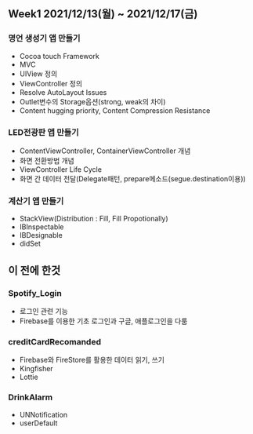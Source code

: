 ## Week1 2021/12/13(월) ~ 2021/12/17(금)
### 명언 생성기 앱 만들기
- Cocoa touch Framework
- MVC
- UIView 정의
- ViewController 정의
- Resolve AutoLayout Issues
- Outlet변수의 Storage옵션(strong, weak의 차이)
- Content hugging priority, Content Compression Resistance

### LED전광판 앱 만들기
- ContentViewController, ContainerViewController 개념
- 화면 전환방법 개념
- ViewController Life Cycle
- 화면 간 데이터 전달(Delegate패턴, prepare메소드(segue.destination이용))

### 계산기 앱 만들기
- StackView(Distribution : Fill, Fill Propotionally)
- IBInspectable
- IBDesignable
- didSet

## 이 전에 한것
### Spotify_Login
- 로그인 관련 기능
- Firebase를 이용한 기초 로그인과 구글, 애플로그인을 다룸
### creditCardRecomanded
- Firebase와 FireStore를 활용한 데이터 읽기, 쓰기
- Kingfisher
- Lottie
### DrinkAlarm
- UNNotification
- userDefault
